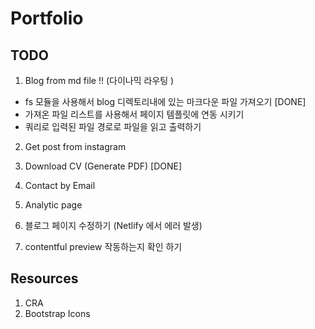 # Portfolio

## TODO

1. Blog from md file !! (다이나믹 라우팅 )

- fs 모듈을 사용해서 blog 디렉토리내에 있는 마크다운 파일 가져오기 [DONE]
- 가져온 파일 리스트를 사용해서 페이지 템플릿에 연동 시키기
- 쿼리로 입력된 파일 경로로 파일을 읽고 출력하기

2. Get post from instagram
3. Download CV (Generate PDF) [DONE]
4. Contact by Email
5. Analytic page

6. 블로그 페이지 수정하기 (Netlify 에서 에러 발생)
7. contentful preview 작동하는지 확인 하기

## Resources

1. CRA
2. Bootstrap Icons
